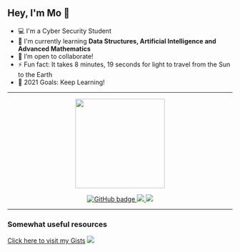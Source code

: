 ## Hey, I'm Mo 👋

- 💻 I'm a Cyber Security Student
- 🌱 I'm currently learning **Data Structures, Artificial Intelligence and Advanced Mathematics**
- 👯 I’m open to collaborate!
- ⚡ Fun fact: It takes 8 minutes, 19 seconds for light to travel from the Sun to the Earth
- 🥅 2021 Goals: Keep Learning!

---
<p align="center">
  <a href="https://discord.com/users/569964436165754924">
  <img src="https://lanyard-profile-readme.vercel.app/api/539010313463267367?animated=true" align="center" height="200">
  </a>
</p>

<p align="center">
  <a href="https://github.com/0xm0?tab=followers">
    <img src="https://img.shields.io/github/followers/0xm0?label=Followers&logo=GitHub&style=for-the-badge" alt="GitHub badge" />
  </a>
  <a href="http://twitter.com/00xm0">
    <img src="https://img.shields.io/twitter/follow/00xm0?label=Twitter&logo=twitter&style=for-the-badge" />
  </a>
  <a href="https://discord.gg/rB2UVVBEpZ">
    <img src="https://img.shields.io/discord/600475852169543690?logo=discord&style=for-the-badge" />
  </a>
</p>

---

### Somewhat useful resources

[Click here to visit my Gists](https://gist.github.com/0xm0)
![](https://hit.yhype.me/github/profile?user_id=52047639)

